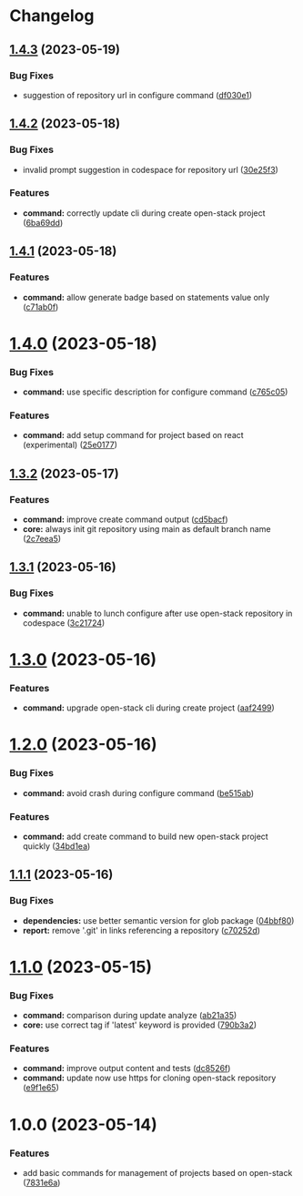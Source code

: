 # Changelog

## [1.4.3](https://github.com/klientjs/open-stack-cli/compare/1.4.2...1.4.3) (2023-05-19)


### Bug Fixes

* suggestion of repository url in configure command ([df030e1](https://github.com/klientjs/open-stack-cli/commit/df030e199d9890426f647c2fd0f687bd4822cef2))

## [1.4.2](https://github.com/klientjs/open-stack-cli/compare/1.4.1...1.4.2) (2023-05-18)


### Bug Fixes

* invalid prompt suggestion in codespace for repository url ([30e25f3](https://github.com/klientjs/open-stack-cli/commit/30e25f32c7215ac10f8c916b6217cb9e089f62df))


### Features

* **command:** correctly update cli during create open-stack project ([6ba69dd](https://github.com/klientjs/open-stack-cli/commit/6ba69dd35e382a889a9bc4650a5e68d6026cc834))

## [1.4.1](https://github.com/klientjs/open-stack-cli/compare/1.4.0...1.4.1) (2023-05-18)


### Features

* **command:** allow generate badge based on statements value only ([c71ab0f](https://github.com/klientjs/open-stack-cli/commit/c71ab0ff5455fbb852d98f21b9e0eccab173b946))

# [1.4.0](https://github.com/klientjs/open-stack-cli/compare/1.3.2...1.4.0) (2023-05-18)


### Bug Fixes

* **command:** use specific description for configure command ([c765c05](https://github.com/klientjs/open-stack-cli/commit/c765c05a24f566db4e541c0c61518f07c03e4e13))


### Features

* **command:** add setup command for project based on react (experimental) ([25e0177](https://github.com/klientjs/open-stack-cli/commit/25e0177d349d071c716d73fcfa400452ffbde7db))

## [1.3.2](https://github.com/klientjs/open-stack-cli/compare/1.3.1...1.3.2) (2023-05-17)


### Features

* **command:** improve create command output ([cd5bacf](https://github.com/klientjs/open-stack-cli/commit/cd5bacf102a2498128cacc9839e163e3e9473acb))
* **core:** always init git repository using main as default branch name ([2c7eea5](https://github.com/klientjs/open-stack-cli/commit/2c7eea55a02851150a662e99b7ea8061d7c9b09b))

## [1.3.1](https://github.com/klientjs/open-stack-cli/compare/1.3.0...1.3.1) (2023-05-16)


### Bug Fixes

* **command:** unable to lunch configure after use open-stack repository in codespace ([3c21724](https://github.com/klientjs/open-stack-cli/commit/3c217242c3c8a3756debc7534186a277b4208b31))

# [1.3.0](https://github.com/klientjs/open-stack-cli/compare/1.2.0...1.3.0) (2023-05-16)


### Features

* **command:** upgrade open-stack cli during create project ([aaf2499](https://github.com/klientjs/open-stack-cli/commit/aaf2499d09ec1e21fd2f2c887c80a954ac546260))

# [1.2.0](https://github.com/klientjs/open-stack-cli/compare/1.1.1...1.2.0) (2023-05-16)


### Bug Fixes

* **command:** avoid crash during configure command ([be515ab](https://github.com/klientjs/open-stack-cli/commit/be515abaea1bcc85b9ac42556521b3444e304ae1))


### Features

* **command:** add create command to build new open-stack project quickly ([34bd1ea](https://github.com/klientjs/open-stack-cli/commit/34bd1eabce6ea04a3da613b563a69df6890fe555))

## [1.1.1](https://github.com/klientjs/open-stack-cli/compare/1.1.0...1.1.1) (2023-05-16)


### Bug Fixes

* **dependencies:** use better semantic version for glob package ([04bbf80](https://github.com/klientjs/open-stack-cli/commit/04bbf80df7bf911f778e967d7000872ae60ef23d))
* **report:** remove '.git' in links referencing a repository ([c70252d](https://github.com/klientjs/open-stack-cli/commit/c70252d9587c391a7f9c5c31b1a2f0d56a9f4682))

# [1.1.0](https://github.com/klientjs/open-stack-cli/compare/1.0.0...1.1.0) (2023-05-15)


### Bug Fixes

* **command:** comparison during update analyze ([ab21a35](https://github.com/klientjs/open-stack-cli/commit/ab21a35441f6e9a72ea445a706319fb7923e4e1f))
* **core:** use correct tag if 'latest' keyword is provided ([790b3a2](https://github.com/klientjs/open-stack-cli/commit/790b3a20c437dfeb5a27b1a0c01d925bb88c5f96))


### Features

* **command:** improve output content and tests ([dc8526f](https://github.com/klientjs/open-stack-cli/commit/dc8526f4f67e0e895bbb8d80a1dc8c6ab621c19d))
* **command:** update now use https for cloning open-stack repository ([e9f1e65](https://github.com/klientjs/open-stack-cli/commit/e9f1e65c8e23154f8c4dcf65c92500605b8d8e41))

# 1.0.0 (2023-05-14)


### Features

* add basic commands for management of projects based on open-stack ([7831e6a](https://github.com/klientjs/open-stack-cli/commit/7831e6ac1800ca96f18271473b227a16a0a01fd6))